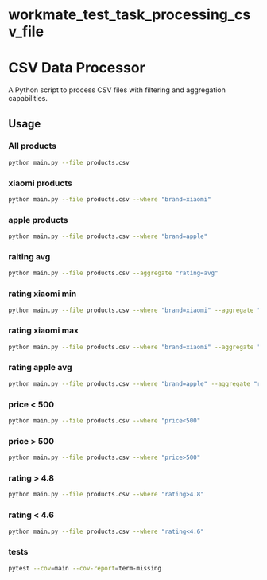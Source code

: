 # workmate_test_task_processing_csv_file

# CSV Data Processor

A Python script to process CSV files with filtering and aggregation capabilities.

## Usage

### All products
```bash
python main.py --file products.csv
```

### xiaomi products
```bash
python main.py --file products.csv --where "brand=xiaomi"
```

### apple products
```bash
python main.py --file products.csv --where "brand=apple"
```

### raiting avg
```bash
python main.py --file products.csv --aggregate "rating=avg"
```

### rating xiaomi min
```bash
python main.py --file products.csv --where "brand=xiaomi" --aggregate "rating=min"
```

### rating xiaomi max
```bash
python main.py --file products.csv --where "brand=xiaomi" --aggregate "rating=max"
```

### rating apple avg
```bash
python main.py --file products.csv --where "brand=apple" --aggregate "rating=avg"
```

### price < 500
```bash
python main.py --file products.csv --where "price<500"
```

### price > 500
```bash
python main.py --file products.csv --where "price>500"
```

### rating > 4.8
```bash
python main.py --file products.csv --where "rating>4.8"
```

### rating < 4.6
```bash
python main.py --file products.csv --where "rating<4.6"
```

### tests
```bash
pytest --cov=main --cov-report=term-missing
```
